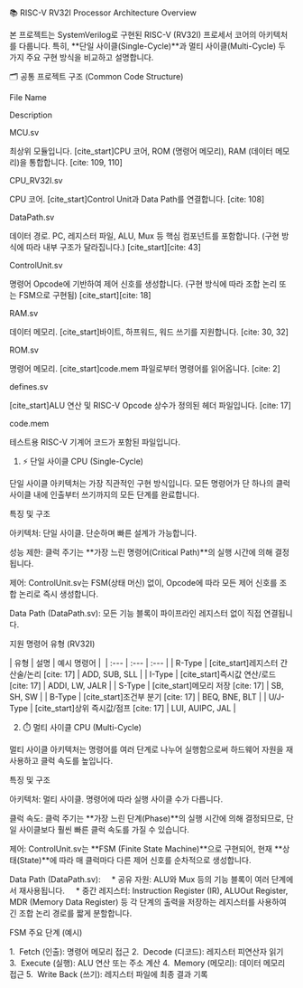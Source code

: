 📚 RISC-V RV32I Processor Architecture Overview

본 프로젝트는 SystemVerilog로 구현된 RISC-V (RV32I) 프로세서 코어의 아키텍처를 다룹니다. 특히, **단일 사이클(Single-Cycle)**과 멀티 사이클(Multi-Cycle) 두 가지 주요 구현 방식을 비교하고 설명합니다.

🗂️ 공통 프로젝트 구조 (Common Code Structure)

File Name

Description

MCU.sv

최상위 모듈입니다. [cite_start]CPU 코어, ROM (명령어 메모리), RAM (데이터 메모리)을 통합합니다. [cite: 109, 110]

CPU_RV32I.sv

CPU 코어. [cite_start]Control Unit과 Data Path를 연결합니다. [cite: 108]

DataPath.sv

데이터 경로. PC, 레지스터 파일, ALU, Mux 등 핵심 컴포넌트를 포함합니다. (구현 방식에 따라 내부 구조가 달라집니다.) [cite_start][cite: 43]

ControlUnit.sv

명령어 Opcode에 기반하여 제어 신호를 생성합니다. (구현 방식에 따라 조합 논리 또는 FSM으로 구현됨) [cite_start][cite: 18]

RAM.sv

데이터 메모리. [cite_start]바이트, 하프워드, 워드 쓰기를 지원합니다. [cite: 30, 32]

ROM.sv

명령어 메모리. [cite_start]code.mem 파일로부터 명령어를 읽어옵니다. [cite: 2]

defines.sv

[cite_start]ALU 연산 및 RISC-V Opcode 상수가 정의된 헤더 파일입니다. [cite: 17]

code.mem

테스트용 RISC-V 기계어 코드가 포함된 파일입니다.

1. ⚡ 단일 사이클 CPU (Single-Cycle)

단일 사이클 아키텍처는 가장 직관적인 구현 방식입니다. 모든 명령어가 단 하나의 클럭 사이클 내에 인출부터 쓰기까지의 모든 단계를 완료합니다.

특징 및 구조

아키텍처: 단일 사이클. 단순하며 빠른 설계가 가능합니다. 

성능 제한: 클럭 주기는 **가장 느린 명령어(Critical Path)**의 실행 시간에 의해 결정됩니다.

제어: ControlUnit.sv는 FSM(상태 머신) 없이, Opcode에 따라 모든 제어 신호를 조합 논리로 즉시 생성합니다.

Data Path (DataPath.sv): 모든 기능 블록이 파이프라인 레지스터 없이 직접 연결됩니다.

지원 명령어 유형 (RV32I)

| 유형 | 설명 | 예시 명령어 | 
| :--- | :--- | :--- |
| R-Type | [cite_start]레지스터 간 산술/논리 [cite: 17] | ADD, SUB, SLL |
| I-Type | [cite_start]즉시값 연산/로드 [cite: 17] | ADDI, LW, JALR |
| S-Type | [cite_start]메모리 저장 [cite: 17] | SB, SH, SW |
| B-Type | [cite_start]조건부 분기 [cite: 17] | BEQ, BNE, BLT |
| U/J-Type | [cite_start]상위 즉시값/점프 [cite: 17] | LUI, AUIPC, JAL |

2. ⏱️ 멀티 사이클 CPU (Multi-Cycle)

멀티 사이클 아키텍처는 명령어를 여러 단계로 나누어 실행함으로써 하드웨어 자원을 재사용하고 클럭 속도를 높입니다.

특징 및 구조

아키텍처: 멀티 사이클. 명령어에 따라 실행 사이클 수가 다릅니다. 

클럭 속도: 클럭 주기는 **가장 느린 단계(Phase)**의 실행 시간에 의해 결정되므로, 단일 사이클보다 훨씬 빠른 클럭 속도를 가질 수 있습니다.

제어: ControlUnit.sv는 **FSM (Finite State Machine)**으로 구현되어, 현재 **상태(State)**에 따라 매 클럭마다 다른 제어 신호를 순차적으로 생성합니다.

Data Path (DataPath.sv):
    * 공유 자원: ALU와 Mux 등의 기능 블록이 여러 단계에서 재사용됩니다.
    * 중간 레지스터: Instruction Register (IR), ALUOut Register, MDR (Memory Data Register) 등 각 단계의 출력을 저장하는 레지스터를 사용하여 긴 조합 논리 경로를 짧게 분할합니다.

FSM 주요 단계 (예시)

1.  Fetch (인출): 명령어 메모리 접근
2.  Decode (디코드): 레지스터 피연산자 읽기
3.  Execute (실행): ALU 연산 또는 주소 계산
4.  Memory (메모리): 데이터 메모리 접근
5.  Write Back (쓰기): 레지스터 파일에 최종 결과 기록
